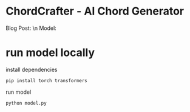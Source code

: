 # ChordCrafter - AI Chord Generator
Blog Post: \n
Model:
# run model locally
install dependencies
```
pip install torch transformers 
```
run model
```
python model.py
```
